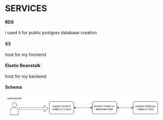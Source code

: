# SERVICES

#### RDS

i used it for public postgres database creation

#### S3

host for my frontend

#### Elastic Beanstalk

host for my backend


#### Schema

![Infrastructure Schema](./pics/architecture.png)



